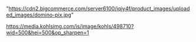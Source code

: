"https://cdn2.bigcommerce.com/server6100/iqjy4f/product_images/uploaded_images/domino-pix.jpg"

https://media.kohlsimg.com/is/image/kohls/498710?wid=500&hei=500&op_sharpen=1